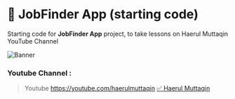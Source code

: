 # 💼 JobFinder App (starting code)
Starting code for **JobFinder App** project, to take lessons on Haerul Muttaqin YouTube Channel

![Banner](https://lh3.googleusercontent.com/fife/ABSRlIpomcDPH0TRx8j5OktSqF0D3P9QoKZqxIAntu_oqm-R37lDu94QZ_pcZ6_MvhXvFIUWaBj0Ser_Fjs6xZwEPu-2_IXQTwuMYNoBNv_9jisOr2cOifwC_BsQuWnBTnQFmWfZBk3M3M7V8fG3g0zncmcd_AV2BbCqSv87CaJM_YsbppHmRXCrHhSiHo2ibNFR1XTd2Rm4oTNo_gDgrp_oJvrdDi9Fu1vYCLHFl7JYo4ZlJcmEbI8ZdwmhVFpn4m8rzwP3Wr6EOfW5vYNY0-RRVpA6dYg72OIlutOAvk2D3eVDn63Mg3IPLHMD2VIIn7GQN7ZMsNUP3fopArIYgUKofGKIeu16BK04dab7UuEksSabcDtx8Rqaquq-l0jNMT28g7gzupAliWmZc_NhwJ7QjgsjPYdSQToP9vSmiIx5otmzWIhXiS1htooYVPBN1-Z5_2as9D7Tmf-YSD42LWviNmGp0pJ26v102vJlcr6lf1enWa18ajSrf3ZbVpW_n_Tyz1LN6VlJUbzXUjlLBw8J5qjeWdRyzS6BOej3SoViPSH7lwVVqNMIzePWcHhDgE0XYTQx8anFCugfhcxi_UIR3_MCmGh6Ew5GXnlUfmgzNxAIqJy3it1fozuAfhHxMSMveOG9OJhLtkrjuFJ4QNH5u2OmprFqFmvqnxatfjpt2ZXKdqLrzDejC1GrKs-bZLxuFOdxE70XYLFAEyZU-gXeyu-GcJUEo9PpaQ=w1920-h953-ft "Banner")

### Youtube Channel :
> Youtube
https://youtube.com/haerulmuttaqin [✅ Haerul Muttaqin](https://youtube.com/haerulmuttaqin "✅ Haerul Muttaqin")
